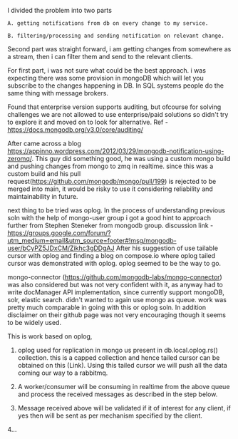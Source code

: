 I divided the problem into two parts 
   
    A. getting notifications from db on every change to my service.
    
    B. filtering/processing and sending notification on relevant change. 
    
Second part was straight forward, i am getting changes from somewhere as a stream, then i can filter them and
send to the relevant clients.

For first part, i was not sure what could be the best approach. i was expecting there was some provision in mongoDB
which will let you subscribe to the changes happening in DB. In SQL systems people do the same thing with message brokers.

Found that enterprise version supports auditing, but ofcourse for solving challenges we are not allowed to use 
enterprise/paid solutions so didn't try to explore it and moved on to look for alternative. 
Ref - https://docs.mongodb.org/v3.0/core/auditing/

After came across a blog https://appinno.wordpress.com/2012/03/29/mongodb-notification-using-zeromq/.
This guy did something good, he was using a custom mongo build and pushing changes from mongo to zmq in realtime.
since this was a custom build and his pull request(https://github.com/mongodb/mongo/pull/199) is rejected to be merged 
into main, it would be risky to use it considering reliability and maintainability in future.

next thing to be tried was oplog.
In the process of understanding previous soln with the help of mongo-user group i got a good hint to approach further 
from Stephen Steneker from mongodb group. discussion link -
https://groups.google.com/forum/?utm_medium=email&utm_source=footer#!msg/mongodb-user/bCyPZ5JDxCM/Zikhc3gDDgAJ
After his suggestion of use tailable cursor with oplog and finding a blog on compose.io where oplog tailed cursor 
was demonstrated with oplog. oplog seemed to be the way to go.

mongo-connector (https://github.com/mongodb-labs/mongo-connector) was also considered but was not very confident with it,
as anyway had to write docManager API implementation, since currently support mongoDB, solr, elastic search. 
didn't wanted to again use mongo as queue. work was pretty much comparable in going with this or oplog soln. 
In addition disclaimer on their github page was not very encouraging though it seems to be widely used.

This is work based on oplog,

1. oplog used for replication in mongo us present in db.local.oplog.rs() collection. this is a capped collection
 and hence tailed cursor can be obtained on this (Link). Using this tailed cursor we will push all the data coming
 our way to a rabbitmq.

2. A worker/consumer will be consuming in realtime from the above queue and process the received messages as described
in the step below.

3. Message received above will be validated if it of interest for any client, if yes then will be sent as per mechanism
specified by the client.



4...
